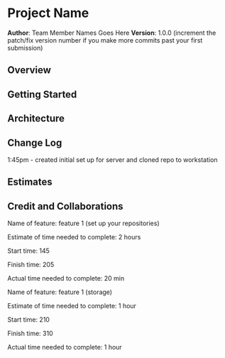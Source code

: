 # Project Name

**Author**: Team Member Names Goes Here
**Version**: 1.0.0 (increment the patch/fix version number if you make more commits past your first submission)

## Overview
<!-- Provide a high level overview of what this application is and why you are building it, beyond the fact that it's an assignment for this class. (i.e. What's your problem domain?) -->

## Getting Started
<!-- What are the steps that a user must take in order to build this app on their own machine and get it running? -->

## Architecture
<!-- Provide a detailed description of the application design. What technologies (languages, libraries, etc) you're using, and any other relevant design information. -->

## Change Log
1:45pm - created initial set up for server and cloned repo to workstation

## Estimates
<!-- See below -->

## Credit and Collaborations
<!-- Give credit (and a link) to other people or resources that helped you build this application. -->


Name of feature: feature 1 (set up your repositories)

Estimate of time needed to complete: 2 hours

Start time: 145

Finish time: 205

Actual time needed to complete: 20 min


Name of feature: feature 1 (storage)

Estimate of time needed to complete: 1 hour

Start time: 210

Finish time: 310

Actual time needed to complete: 1 hour